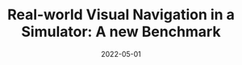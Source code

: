 ---
title: "Real-world Visual Navigation in a Simulator: A new Benchmark"
collection: publications
permalink: /publication/navdataset.pdf
date: 2022-05-01
venue: 'Preprint, Arxiv'
authors: Kiran Lekkala, Laurent Itti
excerpt: 'We develop a novel dataset, simulator and a benchmark that can be used to evaluate agents on RL and Planning for the task of Real-world Visual Navigation. Although our dataset spans over a smaller range compared to google streetview, we focus on more complex set of intersection and more intersection.'
---